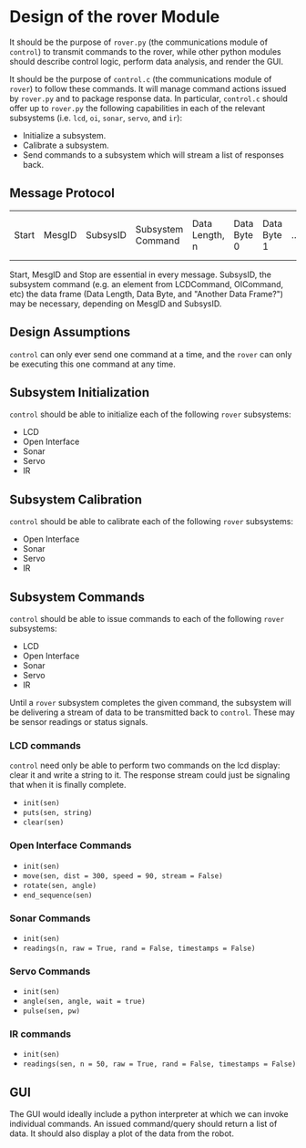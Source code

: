 # Design of the rover Module #

It should be the purpose of `rover.py` (the communications module of `control`) to transmit commands to the rover, while other python modules should describe control logic, perform data analysis, and render the GUI.

It should be the purpose of `control.c` (the communications module of `rover`) to follow these commands. It will manage command actions issued by `rover.py` and to package response data. In particular, `control.c` should offer up to `rover.py` the following capabilities in each of the relevant subsystems (i.e. `lcd`, `oi`, `sonar`, `servo`, and `ir`):

- Initialize a subsystem.
- Calibrate a subsystem.
- Send commands to a subsystem which will stream a list of responses back.

## Message Protocol ##

<table>
	<tr>
		<td>
			Start
		</td>
		<td>
			MesgID
		</td>
		<td>
			SubsysID
		</td>
		<td>
			Subsystem Command
		</td>
		<td>
			Data Length, n
		</td>
		<td>
			Data Byte 0
		</td>
		<td>
			Data Byte 1
		</td>
		<td>
			...	
		</td>
		<td>
			Data Byte n - 1
		</td>
		<td>
			Real Data Length
		</td>
		<td>
			Another Data Frame?
		</td>
		<td>
			...
		</td>
		<td>
			Stop
		</td>
	</tr>
</table>

Start, MesgID and Stop are essential in every message. SubsysID, the subsystem command (e.g. an element from LCDCommand, OICommand, etc) the data frame (Data Length, Data Byte, and "Another Data Frame?") may be necessary, depending on MesgID and SubsysID. 



## Design Assumptions ##

`control` can only ever send one command at a time, and the `rover` can only be executing this one command at any time.



## Subsystem Initialization ##

`control` should be able to initialize each of the following `rover` subsystems:

- LCD
- Open Interface
- Sonar
- Servo
- IR



## Subsystem Calibration ##

`control` should be able to calibrate each of the following `rover` subsystems:

- Open Interface
- Sonar
- Servo
- IR



## Subsystem Commands ##

`control` should be able to issue commands to each of the following `rover` subsystems:

- LCD
- Open Interface
- Sonar
- Servo
- IR

Until a `rover` subsystem completes the given command, the subsystem will be delivering a stream of data to be transmitted back to `control`. These may be sensor readings or status signals.



### LCD commands ###

`control` need only be able to perform two commands on the lcd display: clear it and write a string to it. The response stream could just be signaling that when it is finally complete.

- `init(sen)`
- `puts(sen, string)`
- `clear(sen)`



### Open Interface Commands ###

- `init(sen)`
- `move(sen, dist = 300, speed = 90, stream = False)`
- `rotate(sen, angle)`
- `end_sequence(sen)`



### Sonar Commands ###

- `init(sen)`
- `readings(n, raw = True, rand = False, timestamps = False)`



### Servo Commands ###

- `init(sen)`
- `angle(sen, angle, wait = true)`
- `pulse(sen, pw)`



### IR commands ###

- `init(sen)`
- `readings(sen, n = 50, raw = True, rand = False, timestamps = False)`



## GUI ##

The GUI would ideally include a python interpreter at which we can invoke individual commands. An issued command/query should return a list of data. It should also display a plot of the data from the robot.


